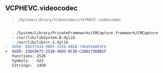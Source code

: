 ## VCPHEVC.videocodec

> `/System/Library/VideoCodecs/VCPHEVC.videocodec`

```diff

   - /System/Library/PrivateFrameworks/CMCapture.framework/CMCapture
   - /usr/lib/libSystem.B.dylib
   - /usr/lib/libc++.1.dylib
-  UUID: EB237444-9BD5-32E6-8AEB-74D4918AE5F6
+  UUID: 23DC8672-251B-3603-8C1D-C2AD17368B2F
   Functions: 2528
   Symbols:   423
   CStrings:  1458

```
